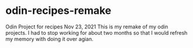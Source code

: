 # odin-recipes-remake
Odin Project for recipes
Nov 23, 2021
This is my remake of my odin projects. I had to stop working for about two months so that I would refresh my memory with doing it over agian.

